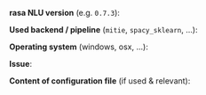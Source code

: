 <!-- If you don't know your rasa NLU version, here is some help: https://goo.gl/g9QQg2. If you are creating a feature request, feel free to remove all the system information stuff. --> 

**rasa NLU version** (e.g. `0.7.3`):

**Used backend / pipeline** (`mitie`, `spacy_sklearn`, ...):

**Operating system** (windows, osx, ...):

**Issue**:


**Content of configuration file** (if used & relevant):
```json

```
